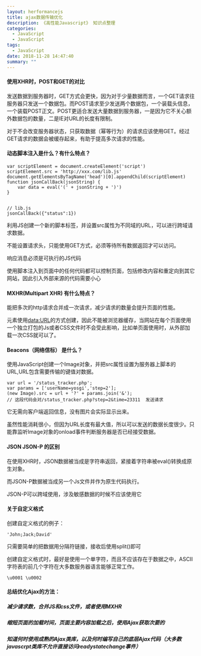 ```yaml
---
layout: herformancejs
title: ajax数据传输优化
description: 《高性能Javascript》 知识点整理
categories:
  - JavaScript
  - JavaScript
tags:
  - JavaScript
date: 2018-11-28 14:47:40
summary: ""
---
```

#### 使用XHR时，POST和GET的对比
发送数据到服务器时，GET方式会更快，因为对于少量数据而言，一个GET请求往服务器只发送一个数据包。而POST请求至少发送两个数据包，一个装载头信息，一个装载POST正文。POST更适合发送大量数据到服务器，一是因为它不关心额外数据包的数量，二是IE对URL的长度有限制。

对于不会改变服务器状态，只获取数据（幂等行为）的请求应该使用GET。经过GET请求的数据会被缓存起来，有助于提高多次请求的性能。

#### 动态脚本注入是什么？有什么特点？

    var scriptElement = document.createElement('script')
    scriptElement.src = 'http://xxx.com/lib.js'
    document.getElementsByTagName('head')[0].appendChild(scriptElement)
    function jsonCallBack(jsonString) {
        var data = eval('(' + jsonString + ')')
    }
    
    
    // lib.js
    jsonCallBack({"status":1})
利用JS创建一个新的脚本标签，并设置src属性为不同域的URL，可以进行跨域请求数据。

不能设置请求头，只能使用GET方式，必须等待所有数据返回才可以访问。

响应消息必须是可执行的JS代码

使用脚本注入到页面中的任何代码都可以控制页面，包括修改内容和重定向到其它网站，因此引入外部来源的代码需要小心

#### MXHR(Multipart XHR) 有什么特点？

能把多次的http请求合并成一次请求，减少请求的数量会提升页面的性能。

元素使用[data:URL](http://www.webhek.com/post/data-url.html)的方式创建，因此不能被浏览器缓存，当网站在每个页面使用一个独立打包的Js或者CSS文件时不会受此影响，比如单页面使用时，从外部加载一次CSS就可以了。

#### Beacons（网络信标） 是什么？

使用JavaScript创建一个Image对象，并把src属性设置为服务器上脚本的URL,URL包含需要传输的键值对数据。

    var url = '/status_tracker.php';
    var params = ['userName=yosgi','step=2'];
    (new Image).src = url + '?' + params.join('&');
    // 这段代码会对/status_tracker.php?step=2&time=23311  发送请求
    
它无需向客户端返回信息，没有图片会实际显示出来。

虽然性能消耗很小，但因为URL长度有最大值，所以可以发送的数据长度很少。只能靠监听Image对象的onload事件判断服务器是否已经接受数据。

#### JSON JSON-P 的区别

在使用XHR时，JSON数据被当成是字符串返回，紧接着字符串被eval()转换成原生对象。

而JSON-P数据被当成另一个Js文件并作为原生代码执行。


JSON-P可以跨域使用，涉及敏感数据的时候不应该使用它
#### 关于自定义格式

创建自定义格式的例子：

    'John;Jack;David'

只需要简单的把数据用分隔符链接，接收后使用split()即可

创建自定义格式时，最好是使用一个单字符，而且不应该存在于数据之中，ASCII字符表的前几个字符在大多数服务器语言能够正常工作。

    \u0001 \u0002
    
#### 总结优化Ajax的方法：

##### 减少请求数，合并JS和css文件，或者使用MXHR

##### 缩短页面的加载时间，页面主要内容加载之后，使用Ajax获取次要的

##### 知道何时使用成熟的Ajax类库，以及何时编写自己的底层Ajax代码（大多数javascrpt类库不允许直接访问readystatechange事件）
    

